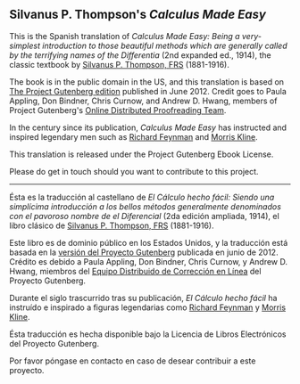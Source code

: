 ## Silvanus P. Thompson's _Calculus Made Easy_

This is the Spanish translation of _Calculus Made Easy: Being a very-simplest introduction to those beautiful methods which are generally called by the terrifying names of the Differentia_ (2nd expanded ed., 1914), the classic textbook by [Silvanus P. Thompson, FRS](http://en.wikipedia.org/wiki/Silvanus_P._Thompson) (1881-1916).

The book is in the public domain in the US, and this translation is based on [The Project Gutenberg edition](http://www.gutenberg.org/ebooks/33283) published in June 2012. Credit goes to Paula Appling, Don Bindner, Chris Curnow, and Andrew D. Hwang,
 members of Project Gutenberg's [Online Distributed Proofreading Team](http://www.pgdp.net).

In the century since its publication, _Calculus Made Easy_ has instructed and inspired legendary men such as [Richard Feynman](http://en.wikipedia.org/wiki/Richard_Feynman) and [Morris Kline](http://en.wikipedia.org/wiki/Morris_Kline).

This translation is released under the Project Gutenberg Ebook License.

Please do get in touch should you want to contribute to this project.

***

Ésta es la traducción al castellano de _El Cálculo hecho fácil: Siendo una simplícima introducción a los bellos métodos generalmente denominados con el pavoroso nombre de el Diferencial_ (2da edición ampliada, 1914), el libro clásico de [Silvanus P. Thompson, FRS](http://en.wikipedia.org/wiki/Silvanus_P._Thompson) (1881-1916).

Este libro es de dominio público en los Estados Unidos, y la traducción está basada en la [versión del Proyecto Gutenberg](http://www.gutenberg.org/ebooks/33283) publicada en junio de 2012. Crédito es debido a Paula Appling, Don Bindner, Chris Curnow, y Andrew D. Hwang, miembros del [Equipo Distribuido de Corrección en Línea](http://www.pgdp.net) del Proyecto Gutenberg.

Durante el siglo trascurrido tras su publicación, _El Cálculo hecho fácil_ ha instruído e inspirado a figuras legendarias como [Richard Feynman](http://es.wikipedia.org/wiki/Richard_Feynman) y [Morris Kline](http://es.wikipedia.org/wiki/Morris_Kline).

Ésta traducción es hecha disponible bajo la Licencia de Libros Electrónicos del Proyecto Gutenberg.

Por favor póngase en contacto en caso de desear contribuir a este proyecto.